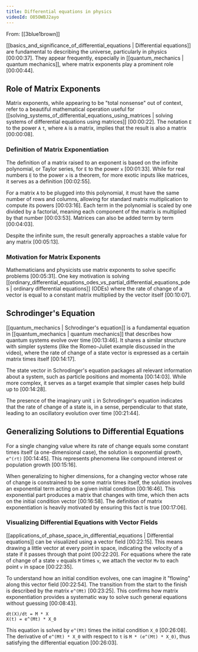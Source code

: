 ```yaml
---
title: Differential equations in physics
videoId: O85OWBJ2ayo
---
```


From: [[3blue1brown]] <br/> 

[[basics_and_significance_of_differential_equations | Differential equations]] are fundamental to describing the universe, particularly in physics <a class="yt-timestamp" data-t="00:00:37">[00:00:37]</a>. They appear frequently, especially in [[quantum_mechanics | quantum mechanics]], where matrix exponents play a prominent role <a class="yt-timestamp" data-t="00:00:44">[00:00:44]</a>.

## Role of Matrix Exponents

Matrix exponents, while appearing to be "total nonsense" out of context, refer to a beautiful mathematical operation useful for [[solving_systems_of_differential_equations_using_matrices | solving systems of differential equations using matrices]] <a class="yt-timestamp" data-t="00:00:22">[00:00:22]</a>. The notation `E` to the power `A` `t`, where `A` is a matrix, implies that the result is also a matrix <a class="yt-timestamp" data-t="00:00:08">[00:00:08]</a>.

### Definition of Matrix Exponentiation

The definition of a matrix raised to an exponent is based on the infinite polynomial, or Taylor series, for `E` to the power `x` <a class="yt-timestamp" data-t="00:01:33">[00:01:33]</a>. While for real numbers `E` to the power `x` is a theorem, for more exotic inputs like matrices, it serves as a definition <a class="yt-timestamp" data-t="00:02:55">[00:02:55]</a>.

For a matrix `A` to be plugged into this polynomial, it must have the same number of rows and columns, allowing for standard matrix multiplication to compute its powers <a class="yt-timestamp" data-t="00:03:16">[00:03:16]</a>. Each term in the polynomial is scaled by one divided by a factorial, meaning each component of the matrix is multiplied by that number <a class="yt-timestamp" data-t="00:03:53">[00:03:53]</a>. Matrices can also be added term by term <a class="yt-timestamp" data-t="00:04:03">[00:04:03]</a>.

Despite the infinite sum, the result generally approaches a stable value for any matrix <a class="yt-timestamp" data-t="00:05:13">[00:05:13]</a>.

### Motivation for Matrix Exponents

Mathematicians and physicists use matrix exponents to solve specific problems <a class="yt-timestamp" data-t="00:05:31">[00:05:31]</a>. One key motivation is solving [[ordinary_differential_equations_odes_vs_partial_differential_equations_pdes | ordinary differential equations]] (ODEs) where the rate of change of a vector is equal to a constant matrix multiplied by the vector itself <a class="yt-timestamp" data-t="00:10:07">[00:10:07]</a>.

## Schrodinger's Equation

[[quantum_mechanics | Schrodinger's equation]] is a fundamental equation in [[quantum_mechanics | quantum mechanics]] that describes how quantum systems evolve over time <a class="yt-timestamp" data-t="00:13:46">[00:13:46]</a>. It shares a similar structure with simpler systems (like the Romeo-Juliet example discussed in the video), where the rate of change of a state vector is expressed as a certain matrix times itself <a class="yt-timestamp" data-t="00:14:17">[00:14:17]</a>.

The state vector in Schrodinger's equation packages all relevant information about a system, such as particle positions and momenta <a class="yt-timestamp" data-t="00:14:03">[00:14:03]</a>. While more complex, it serves as a target example that simpler cases help build up to <a class="yt-timestamp" data-t="00:14:28">[00:14:28]</a>.

The presence of the imaginary unit `i` in Schrodinger's equation indicates that the rate of change of a state is, in a sense, perpendicular to that state, leading to an oscillatory evolution over time <a class="yt-timestamp" data-t="00:21:44">[00:21:44]</a>.

## Generalizing Solutions to Differential Equations

For a single changing value where its rate of change equals some constant times itself (a one-dimensional case), the solution is exponential growth, `e^(rt)` <a class="yt-timestamp" data-t="00:14:45">[00:14:45]</a>. This represents phenomena like compound interest or population growth <a class="yt-timestamp" data-t="00:15:16">[00:15:16]</a>.

When generalizing to higher dimensions, for a changing vector whose rate of change is constrained to be some matrix times itself, the solution involves an exponential term acting on a given initial condition <a class="yt-timestamp" data-t="00:16:46">[00:16:46]</a>. This exponential part produces a matrix that changes with time, which then acts on the initial condition vector <a class="yt-timestamp" data-t="00:16:58">[00:16:58]</a>. The definition of matrix exponentiation is heavily motivated by ensuring this fact is true <a class="yt-timestamp" data-t="00:17:06">[00:17:06]</a>.

### Visualizing Differential Equations with Vector Fields

[[applications_of_phase_space_in_differential_equations | Differential equations]] can be visualized using a vector field <a class="yt-timestamp" data-t="00:22:15">[00:22:15]</a>. This means drawing a little vector at every point in space, indicating the velocity of a state if it passes through that point <a class="yt-timestamp" data-t="00:22:20">[00:22:20]</a>. For equations where the rate of change of a state `v` equals `M` times `v`, we attach the vector `Mv` to each point `v` in space <a class="yt-timestamp" data-t="00:22:35">[00:22:35]</a>.

To understand how an initial condition evolves, one can imagine it "flowing" along this vector field <a class="yt-timestamp" data-t="00:22:54">[00:22:54]</a>. The transition from the start to the finish is described by the matrix `e^(Mt)` <a class="yt-timestamp" data-t="00:23:25">[00:23:25]</a>. This confirms how matrix exponentiation provides a systematic way to solve such general equations without guessing <a class="yt-timestamp" data-t="00:08:43">[00:08:43]</a>.

```
dt(X)/dt = M * X
X(t) = e^(Mt) * X_0
```
This equation is solved by `e^(Mt)` times the initial condition `X_0` <a class="yt-timestamp" data-t="00:26:08">[00:26:08]</a>. The derivative of `e^(Mt) * X_0` with respect to `t` is `M * (e^(Mt) * X_0)`, thus satisfying the differential equation <a class="yt-timestamp" data-t="00:26:03">[00:26:03]</a>.